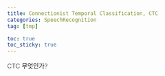 ```yaml
---
title: Connectionist Temporal Classification, CTC
categories: SpeechRecognition
tag: [tmp]

toc: true
toc_sticky: true
---
```


<div style="font-size: 0.9rem; font-weight:300; line-height: 1.6rem;">
CTC 무엇인가?<br>
</div>



